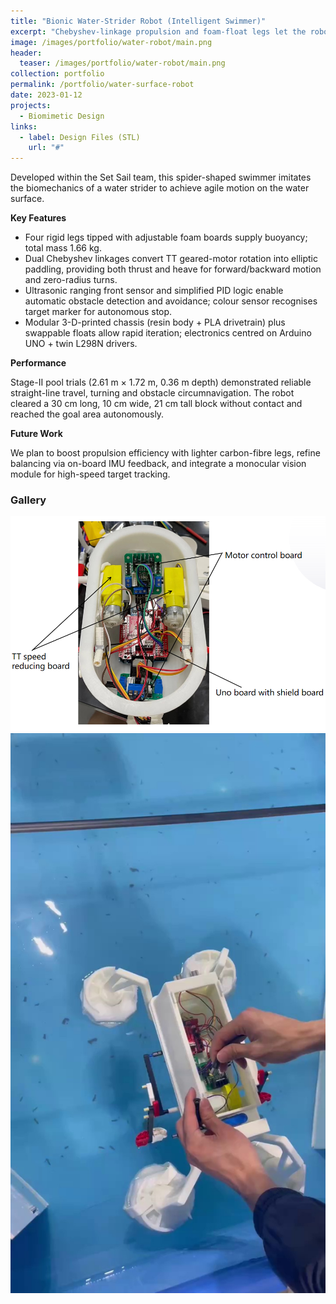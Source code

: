 ```yaml
---
title: "Bionic Water-Strider Robot (Intelligent Swimmer)"
excerpt: "Chebyshev-linkage propulsion and foam-float legs let the robot skim the surface while ultrasonic sensing enables autonomous obstacle avoidance."
image: /images/portfolio/water-robot/main.png
header:
  teaser: /images/portfolio/water-robot/main.png
collection: portfolio
permalink: /portfolio/water-surface-robot
date: 2023-01-12
projects:
  - Biomimetic Design
links:
  - label: Design Files (STL)
    url: "#"
---
```


Developed within the Set Sail team, this spider-shaped swimmer imitates the biomechanics of a water strider to achieve agile motion on the water surface.

**Key Features**

* Four rigid legs tipped with adjustable foam boards supply buoyancy; total mass 1.66 kg.
* Dual Chebyshev linkages convert TT geared-motor rotation into elliptic paddling, providing both thrust and heave for forward/backward motion and zero-radius turns.
* Ultrasonic ranging front sensor and simplified PID logic enable automatic obstacle detection and avoidance; colour sensor recognises target marker for autonomous stop.
* Modular 3-D-printed chassis (resin body + PLA drivetrain) plus swappable floats allow rapid iteration; electronics centred on Arduino UNO + twin L298N drivers.

**Performance**

Stage-II pool trials (2.61 m × 1.72 m, 0.36 m depth) demonstrated reliable straight-line travel, turning and obstacle circumnavigation. The robot cleared a 30 cm long, 10 cm wide, 21 cm tall block without contact and reached the goal area autonomously.

**Future Work**

We plan to boost propulsion efficiency with lighter carbon-fibre legs, refine balancing via on-board IMU feedback, and integrate a monocular vision module for high-speed target tracking.

### Gallery

![Prototype](/images/portfolio/water-robot/22.png)
![Testing](/images/portfolio/water-robot/23.jpg) 